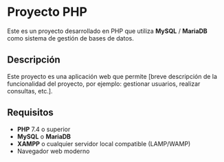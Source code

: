 # Proyecto PHP

Este es un proyecto desarrollado en PHP que utiliza **MySQL** / **MariaDB** como sistema de gestión de bases de datos. 

## Descripción

Este proyecto es una aplicación web que permite [breve descripción de la funcionalidad del proyecto, por ejemplo: gestionar usuarios, realizar consultas, etc.]. 

## Requisitos

- **PHP** 7.4 o superior
- **MySQL** o **MariaDB**
- **XAMPP** o cualquier servidor local compatible (LAMP/WAMP)
- Navegador web moderno

